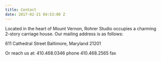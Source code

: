 ```yaml
---
title: Contact
date: 2017-02-21 04:53:00 Z
---
```


Located in the heart of Mount Vernon, Rohrer Studio occupies a charming 2-story carriage house. Our mailing address is as follows:

611 Cathedral Street
Baltimore, Maryland 21201

Or reach us at:
410.468.0346 phone
410.468.2565 fax